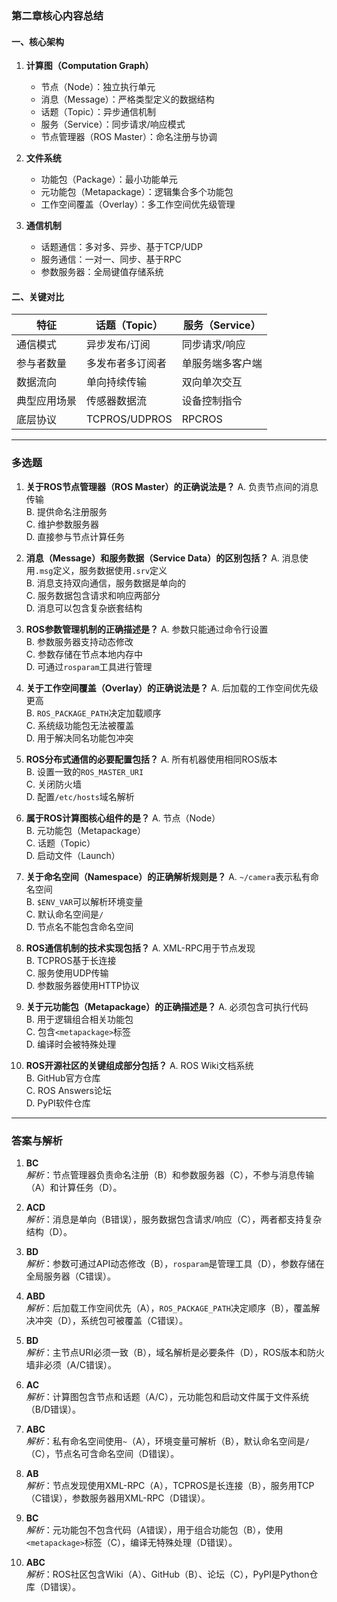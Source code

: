 ### 第二章核心内容总结

#### 一、核心架构
1. **计算图（Computation Graph）**
   - 节点（Node）：独立执行单元
   - 消息（Message）：严格类型定义的数据结构
   - 话题（Topic）：异步通信机制
   - 服务（Service）：同步请求/响应模式
   - 节点管理器（ROS Master）：命名注册与协调

2. **文件系统**
   - 功能包（Package）：最小功能单元
   - 元功能包（Metapackage）：逻辑集合多个功能包
   - 工作空间覆盖（Overlay）：多工作空间优先级管理

3. **通信机制**
   - 话题通信：多对多、异步、基于TCP/UDP
   - 服务通信：一对一、同步、基于RPC
   - 参数服务器：全局键值存储系统

#### 二、关键对比
| 特征                | 话题（Topic）         | 服务（Service）        |
|---------------------|-----------------------|------------------------|
| 通信模式            | 异步发布/订阅        | 同步请求/响应          |
| 参与者数量          | 多发布者多订阅者     | 单服务端多客户端       |
| 数据流向            | 单向持续传输         | 双向单次交互           |
| 典型应用场景        | 传感器数据流         | 设备控制指令           |
| 底层协议            | TCPROS/UDPROS        | RPCROS                |

---

### 多选题

1. **关于ROS节点管理器（ROS Master）的正确说法是？**
   A. 负责节点间的消息传输  
   B. 提供命名注册服务  
   C. 维护参数服务器  
   D. 直接参与节点计算任务

2. **消息（Message）和服务数据（Service Data）的区别包括？**
   A. 消息使用`.msg`定义，服务数据使用`.srv`定义  
   B. 消息支持双向通信，服务数据是单向的  
   C. 服务数据包含请求和响应两部分  
   D. 消息可以包含复杂嵌套结构

3. **ROS参数管理机制的正确描述是？**
   A. 参数只能通过命令行设置  
   B. 参数服务器支持动态修改  
   C. 参数存储在节点本地内存中  
   D. 可通过`rosparam`工具进行管理

4. **关于工作空间覆盖（Overlay）的正确说法是？**
   A. 后加载的工作空间优先级更高  
   B. `ROS_PACKAGE_PATH`决定加载顺序  
   C. 系统级功能包无法被覆盖  
   D. 用于解决同名功能包冲突

5. **ROS分布式通信的必要配置包括？**
   A. 所有机器使用相同ROS版本  
   B. 设置一致的`ROS_MASTER_URI`  
   C. 关闭防火墙  
   D. 配置`/etc/hosts`域名解析

6. **属于ROS计算图核心组件的是？**
   A. 节点（Node）  
   B. 元功能包（Metapackage）  
   C. 话题（Topic）  
   D. 启动文件（Launch）

7. **关于命名空间（Namespace）的正确解析规则是？**
   A. `~/camera`表示私有命名空间  
   B. `$ENV_VAR`可以解析环境变量  
   C. 默认命名空间是`/`  
   D. 节点名不能包含命名空间

8. **ROS通信机制的技术实现包括？**
   A. XML-RPC用于节点发现  
   B. TCPROS基于长连接  
   C. 服务使用UDP传输  
   D. 参数服务器使用HTTP协议

9. **关于元功能包（Metapackage）的正确描述是？**
   A. 必须包含可执行代码  
   B. 用于逻辑组合相关功能包  
   C. 包含`<metapackage>`标签  
   D. 编译时会被特殊处理

10. **ROS开源社区的关键组成部分包括？**
    A. ROS Wiki文档系统  
    B. GitHub官方仓库  
    C. ROS Answers论坛  
    D. PyPI软件仓库

---

### 答案与解析

1. **BC**  
   *解析*：节点管理器负责命名注册（B）和参数服务器（C），不参与消息传输（A）和计算任务（D）。

2. **ACD**  
   *解析*：消息是单向（B错误），服务数据包含请求/响应（C），两者都支持复杂结构（D）。

3. **BD**  
   *解析*：参数可通过API动态修改（B），`rosparam`是管理工具（D），参数存储在全局服务器（C错误）。

4. **ABD**  
   *解析*：后加载工作空间优先（A），`ROS_PACKAGE_PATH`决定顺序（B），覆盖解决冲突（D），系统包可被覆盖（C错误）。

5. **BD**  
   *解析*：主节点URI必须一致（B），域名解析是必要条件（D），ROS版本和防火墙非必须（A/C错误）。

6. **AC**  
   *解析*：计算图包含节点和话题（A/C），元功能包和启动文件属于文件系统（B/D错误）。

7. **ABC**  
   *解析*：私有命名空间使用`~`（A），环境变量可解析（B），默认命名空间是`/`（C），节点名可含命名空间（D错误）。

8. **AB**  
   *解析*：节点发现使用XML-RPC（A），TCPROS是长连接（B），服务用TCP（C错误），参数服务器用XML-RPC（D错误）。

9. **BC**  
   *解析*：元功能包不包含代码（A错误），用于组合功能包（B），使用`<metapackage>`标签（C），编译无特殊处理（D错误）。

10. **ABC**  
    *解析*：ROS社区包含Wiki（A）、GitHub（B）、论坛（C），PyPI是Python仓库（D错误）。